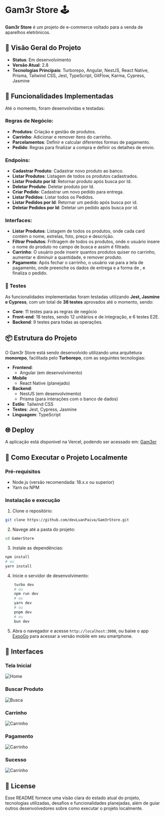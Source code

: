 # Gam3r Store 🕹️

**Gam3r Store** é um projeto de e-commerce voltado para a venda de aparelhos eletrônicos.

## 🚀 Visão Geral do Projeto

- **Status**: Em desenvolvimento
- **Versão Atual**: 2.8
- **Tecnologias Principais**: Turborepo, Angular, NestJS, React Native, Prisma, Tailwind CSS, Jest, TypeScript, GitFlow, Karma, Cypress, Jasmine

## 🔧 Funcionalidades Implementadas

Até o momento, foram desenvolvidas e testadas:
### Regras de Negócio:
- **Produtos**: Criação e gestão de produtos.
- **Carrinho**: Adicionar e remover itens do carrinho.
- **Parcelamentos**: Definir e calcular diferentes formas de pagamento.
- **Pedido**: Regras para finalizar a compra e definir os detalhes de envio.

### Endpoins:
- **Cadastrar Produto**: Cadastrar novo produto ao banco.
- **Listar Produtos**: Listagem de todos os produtos cadastrados.
- **Listar Produto por Id**: Retornar produto após busca por Id.
- **Deletar Produto**: Deletar produto por Id.
- **Criar Pedido**: Cadastrar um novo pedido para entrega.
- **Listar Pedidos**: Listar todos os Pedidos.
- **Listar Pedidos por Id**: Retornar um pedido após busca por id.
- **Deletar Pedidos por Id**: Deletar um pedido após busca por id.

### Interfaces:
- **Listar Produtos**: Listagem de todos os produtos, onde cada card contém o nome, estrelas, foto, preço e descrição.
- **Filtrar Produtos**: Friltragem de todos os produtos, onde o usuário insere o nome do produto no campo de busca e assim é filtrado.
- **Carrinho**: O usuário pode inserir quantos produtos quiser no carrinho, aumentar e diminuir a quantidade, e remover produto.
- **Pagamento**: Após fechar o carrinho, o usuário vai para a tela de pagamento, onde preenche os dados de entrega e a forma de , e finaliza o pedido.

### 🧪 Testes

As funcionalidades implementadas foram testadas utilizando **Jest, Jasmine e Cypress**, com um total de **38 testes** aprovados até o momento, sendo:
- **Core**: 11 testes para as regras de negócio
- **Front-end**: 18 testes, sendo 12 unitários e de integração, e 6 testes E2E.
- **Backend**: 9 testes para todas as operações.

## 📦 Estrutura do Projeto

O Gam3r Store está sendo desenvolvido utilizando uma arquitetura **monorepo**, facilitada pelo **Turborepo**, com as seguintes tecnologias:

- **Frontend**: 
  - Angular (em desenvolvimento)
- **Mobile**
  - React Native (planejado)
- **Backend**: 
  - NestJS (em desenvolvimento)
  - Prisma (para interações com o banco de dados)
- **Estilo**: Tailwind CSS
- **Testes**: Jest, Cypress, Jasmine
- **Linguagem**: TypeScript

## 🌐 Deploy
A aplicação está disponivel na Vercel, podendo ser acessado em: [Gam3er](https://game-api-beta.vercel.app)

## 📂 Como Executar o Projeto Localmente

### Pré-requisitos

- Node.js (versão recomendada: 18.x.x ou superior)
- Yarn ou NPM

### Instalação e execução
1. Clone o repositório:
```sh
git clone https://github.com/devLuanPaiva/Gam3rStore.git
```
2. Navege até a pasta do projeto:
```sh
cd GamerStore
```
3. Instale as dependências:
```bash
npm install
# ou 
yarn install
```
4. Inicie o servidor de desenvolvimento:

```bash
    turbo dev
    # ou
    npm run dev
    # ou
    yarn dev
    # ou
    pnpm dev
    # ou
    bun dev
```
5. Abra o navegador e acesse `http://localhost:3000`, ou baixe o app [ExpoGo](https://expo.dev/go) para acessar a versão mobile em seu smartphone.


## 🌌 Interfaces
### Tela Inicial
![Home](https://i.ibb.co/9VBsD6H/Captura-de-tela-2024-10-30-142933.png)

### Buscar Produto
![Busca](https://i.ibb.co/vZJ2nnp/Captura-de-tela-2024-10-30-142946.png)

### Carrinho
![Carrinho](https://i.ibb.co/gv9nmkJ/Captura-de-tela-2024-11-04-160655.png)

### Pagamento
![Carrinho](https://i.ibb.co/9ypBmsW/Captura-de-tela-2024-11-04-160912.png)

### Sucesso
![Carrinho](https://i.ibb.co/30nRP0M/Captura-de-tela-2024-11-04-160933.png)

## 🧾 License
Esse README fornece uma visão clara do estado atual do projeto, tecnologias utilizadas, desafios e funcionalidades planejadas, além de guiar outros desenvolvedores sobre como executar o projeto localmente.
